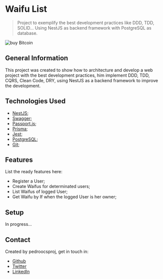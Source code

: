 # Waifu List
> Project to exemplify the best development practices like DDD, TDD, SOLID... Using NestJS as backend framework with PostgreSQL as database.

![buy Bitcoin](https://github.com/pedroo-csproj/waifu-list/tree/main/assets/banner.png)

## General Information
This project was created to show how to architecture and develop a web project with the best development practices, him implement DDD, TDD, CQRS, Clean Code, DRY, using NestJS as a backend framework to improve the development.

## Technologies Used
- [NestJS](https://nestjs.com/);
- [Swagger](https://swagger.io/);
- [Passport.js](https://www.passportjs.org/);
- [Prisma](https://www.prisma.io/);
- [Jest](https://jestjs.io/);
- [PostgreSQL](https://www.postgresql.org/);
- [Git](https://git-scm.com/);

## Features
List the ready features here:
- Register a User;
- Create Waifus for determinated users;
- List Waifus of logged User;
- Get Waifu by If when the logged User is her owner;

## Setup
In progress...

## Contact
Created by pedroocsproj, get in touch in:
- [Github](https://github.com/pedroo-csproj)
- [Twitter](https://twitter.com/pedroo_csproj)
- [LinkedIn](https://www.linkedin.com/in/pedroo-csproj/)